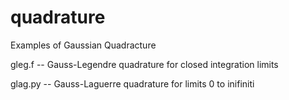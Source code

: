 # quadrature
Examples of Gaussian Quadracture

gleg.f  -- Gauss-Legendre quadrature for closed integration limits

glag.py -- Gauss-Laguerre quadrature for limits  0 to inifiniti

